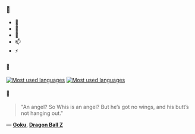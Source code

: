 ### 👋

- 🔭
- 🌱
- 💬
- 📫
- ⚡

#### 🧏

[![Most used languages](https://github-readme-stats-aynah.vercel.app/api/top-langs/?username=aynh&theme=solarized-dark&langs_count=6&layout=compact&hide_title=true)](https://github.com/anuraghazra/github-readme-stats#gh-dark-mode-only)
[![Most used languages](https://github-readme-stats-aynah.vercel.app/api/top-langs/?username=aynh&theme=solarized-light&langs_count=6&layout=compact&hide_title=true)](https://github.com/anuraghazra/github-readme-stats#gh-light-mode-only)

#### 💬

> "An angel? So Whis is an angel? But he’s got no wings, and his butt’s not hanging out."

&mdash; [**Goku**](https://myanimelist.net/character.php?q=Goku&cat=character), [**Dragon Ball Z**](https://myanimelist.net/search/all?q=Dragon%20Ball%20Z&cat=all)
